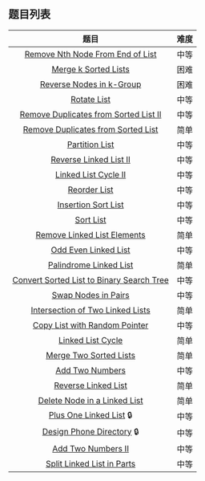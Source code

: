 ## 题目列表  
| 题目 | 难度 |  
|:---:|:---:|  
| [Remove Nth Node From End of List](Remove%20Nth%20Node%20From%20End%20of%20List/question.md) | 中等 |   
| [Merge k Sorted Lists](Merge%20k%20Sorted%20Lists/question.md) | 困难 |   
| [Reverse Nodes in k-Group](Reverse%20Nodes%20in%20k-Group/question.md) | 困难 |   
| [Rotate List](Rotate%20List/question.md) | 中等 |   
| [Remove Duplicates from Sorted List II](Remove%20Duplicates%20from%20Sorted%20List%20II/question.md) | 中等 |   
| [Remove Duplicates from Sorted List](Remove%20Duplicates%20from%20Sorted%20List/question.md) | 简单 |   
| [Partition List](Partition%20List/question.md) | 中等 |   
| [Reverse Linked List II](Reverse%20Linked%20List%20II/question.md) | 中等 |   
| [Linked List Cycle II](Linked%20List%20Cycle%20II/question.md) | 中等 |   
| [Reorder List](Reorder%20List/question.md) | 中等 |   
| [Insertion Sort List](Insertion%20Sort%20List/question.md) | 中等 |   
| [Sort List](Sort%20List/question.md) | 中等 |   
| [Remove Linked List Elements](Remove%20Linked%20List%20Elements/question.md) | 简单 |   
| [Odd Even Linked List](Odd%20Even%20Linked%20List/question.md) | 中等 |   
| [Palindrome Linked List](Palindrome%20Linked%20List/question.md) | 简单 |   
| [Convert Sorted List to Binary Search Tree](Convert%20Sorted%20List%20to%20Binary%20Search%20Tree/question.md) | 中等 |   
| [Swap Nodes in Pairs](Swap%20Nodes%20in%20Pairs/question.md) | 中等 |   
| [Intersection of Two Linked Lists](Intersection%20of%20Two%20Linked%20Lists/question.md) | 简单 |   
| [Copy List with Random Pointer](Copy%20List%20with%20Random%20Pointer/question.md) | 中等 |   
| [Linked List Cycle](Linked%20List%20Cycle/question.md) | 简单 |   
| [Merge Two Sorted Lists](Merge%20Two%20Sorted%20Lists/question.md) | 简单 |   
| [Add Two Numbers](Add%20Two%20Numbers/question.md) | 中等 |   
| [Reverse Linked List](Reverse%20Linked%20List/question.md) | 简单 |   
| [Delete Node in a Linked List](Delete%20Node%20in%20a%20Linked%20List/question.md) | 简单 |   
| [Plus One Linked List](Plus%20One%20Linked%20List/question.md) :lock: | 中等 |   
| [Design Phone Directory](Design%20Phone%20Directory/question.md) :lock: | 中等 |   
| [Add Two Numbers II](Add%20Two%20Numbers%20II/question.md) | 中等 |   
| [Split Linked List in Parts](Split%20Linked%20List%20in%20Parts/question.md) | 中等 |   
